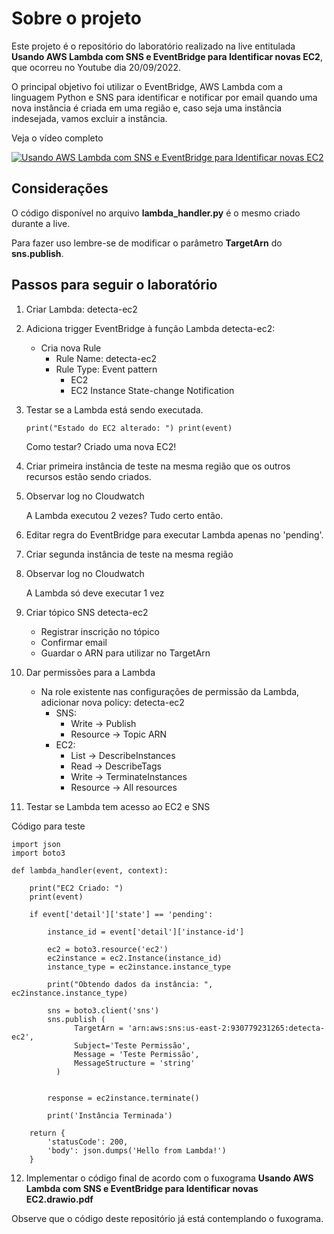 # Sobre o projeto #

Este projeto é o repositório do laboratório realizado na live
entitulada **Usando AWS Lambda com SNS e EventBridge para Identificar novas EC2**, que ocorreu no Youtube dia 20/09/2022.

O principal objetivo foi utilizar o EventBridge, AWS Lambda com a linguagem Python e SNS para identificar e notificar por email quando uma nova instância é criada em uma região e, caso seja uma instância indesejada, vamos excluir a instância.

Veja o vídeo completo

[![Usando AWS Lambda com SNS e EventBridge para Identificar novas EC2](https://i.ytimg.com/vi/uTuMsU_PXEc/hqdefault.jpg?sqp=-oaymwEjCPYBEIoBSFryq4qpAxUIARUAAAAAGAElAADIQj0AgKJDeAE=&rs=AOn4CLCWOi8wiIs5SW0UshlO-ifEMPb0Cg)](https://www.youtube.com/watch?v=uTuMsU_PXEc)

## Considerações ## 

O código disponível no arquivo **lambda_handler.py** é o mesmo criado durante a live.

Para fazer uso lembre-se de modificar o parâmetro **TargetArn** do **sns.publish**.

## Passos para seguir o laboratório ## 

1. Criar Lambda: detecta-ec2

2. Adiciona trigger EventBridge à função Lambda detecta-ec2:
	- Cria nova Rule
		- Rule Name: detecta-ec2
		- Rule Type: Event pattern
			- EC2
			- EC2 Instance State-change Notification

3. Testar se a Lambda está sendo executada.
    
    ``print("Estado do EC2 alterado: ")
    print(event)``

    Como testar? Criado uma nova EC2!

4. Criar primeira instância de teste na mesma região que os outros recursos estão sendo criados.

5. Observar log no Cloudwatch

	A Lambda executou 2 vezes? Tudo certo então.

6. Editar regra do EventBridge para executar Lambda apenas no 'pending'.

7. Criar segunda instância de teste na mesma região

8. Observar log no Cloudwatch
	
    A Lambda só deve executar 1 vez

9. Criar tópico SNS detecta-ec2
	- Registrar inscrição no tópico
	- Confirmar email
	- Guardar o ARN para utilizar no TargetArn

10. Dar permissões para a Lambda
	- Na role existente nas configurações de permissão da Lambda, adicionar nova policy: detecta-ec2
		- SNS: 
			- Write -> Publish
			- Resource -> Topic ARN
		- EC2: 
			- List -> DescribeInstances
			- Read -> DescribeTags
			- Write -> TerminateInstances
			- Resource -> All resources

11. Testar se Lambda tem acesso ao EC2 e SNS

Código para teste

```
import json
import boto3

def lambda_handler(event, context):
    
    print("EC2 Criado: ")
    print(event)
    
    if event['detail']['state'] == 'pending':
        
        instance_id = event['detail']['instance-id']
        
        ec2 = boto3.resource('ec2')
        ec2instance = ec2.Instance(instance_id)
        instance_type = ec2instance.instance_type
        
        print("Obtendo dados da instância: ", ec2instance.instance_type)
        
        sns = boto3.client('sns')
        sns.publish (
              TargetArn = 'arn:aws:sns:us-east-2:930779231265:detecta-ec2',
              Subject='Teste Permissão',
              Message = 'Teste Permissão',
              MessageStructure = 'string'
          )
        
    
        response = ec2instance.terminate()
        
        print('Instância Terminada')
        
    return {
        'statusCode': 200,
        'body': json.dumps('Hello from Lambda!')
    }
```

12. Implementar o código final de acordo com o fuxograma **Usando AWS Lambda com SNS e EventBridge para Identificar novas EC2.drawio.pdf**

Observe que o código deste repositório já está contemplando o fuxograma.
